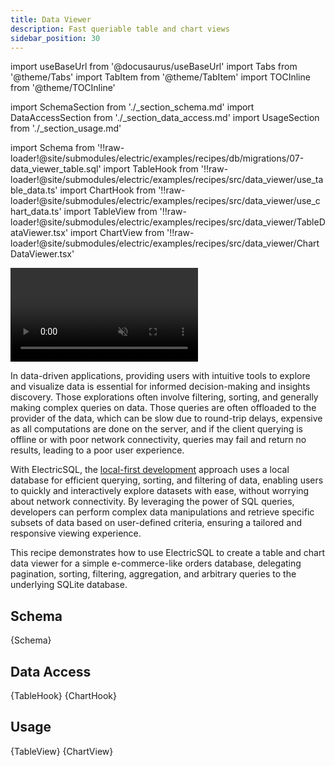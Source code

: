 ```yaml
---
title: Data Viewer
description: Fast queriable table and chart views
sidebar_position: 30
---
```


import useBaseUrl from '@docusaurus/useBaseUrl'
import Tabs from '@theme/Tabs'
import TabItem from '@theme/TabItem'
import TOCInline from '@theme/TOCInline'

import SchemaSection from './_section_schema.md'
import DataAccessSection from './_section_data_access.md'
import UsageSection from './_section_usage.md'

import Schema from '!!raw-loader!@site/submodules/electric/examples/recipes/db/migrations/07-data_viewer_table.sql'
import TableHook from '!!raw-loader!@site/submodules/electric/examples/recipes/src/data_viewer/use_table_data.ts'
import ChartHook from '!!raw-loader!@site/submodules/electric/examples/recipes/src/data_viewer/use_chart_data.ts'
import TableView from '!!raw-loader!@site/submodules/electric/examples/recipes/src/data_viewer/TableDataViewer.tsx'
import ChartView from '!!raw-loader!@site/submodules/electric/examples/recipes/src/data_viewer/ChartDataViewer.tsx'

<video className="w-full mx-auto mb-3" autoPlay={true} loop muted playsInline>
  <source src={useBaseUrl('/videos/recipes/data-viewer.mp4')} />
</video>

In data-driven applications, providing users with intuitive tools to explore and visualize data is essential for informed decision-making and insights discovery. Those explorations often involve filtering, sorting, and generally making complex queries on data. Those queries are often offloaded to the provider of the data, which can be slow due to round-trip delays, expensive as all computations are done on the server, and if the client querying is offline or with poor network connectivity, queries may fail and return no results, leading to a poor user experience.

With ElectricSQL, the [local-first development](../intro/local-first) approach uses a local database for efficient querying, sorting, and filtering of data, enabling users to quickly and interactively explore datasets with ease, without worrying about network connectivity. By leveraging the power of SQL queries, developers can perform complex data manipulations and retrieve specific subsets of data based on user-defined criteria, ensuring a tailored and responsive viewing experience.

This recipe demonstrates how to use ElectricSQL to create a table and chart data viewer for a simple e-commerce-like orders database, delegating pagination, sorting, filtering, aggregation, and arbitrary queries to the underlying SQLite database.

<TOCInline toc={toc} />

## Schema
<SchemaSection />

<CodeBlock language="sql">
  {Schema}
</CodeBlock>

## Data Access
<DataAccessSection />

<Tabs groupId="data-access" queryString>
  <TabItem value="use-table-data" label="useTableData">
    <CodeBlock language="ts">
      {TableHook}
    </CodeBlock>
  </TabItem>
  <TabItem value="use-chart-data" label="useChartData">
    <CodeBlock language="ts">
      {ChartHook}
    </CodeBlock>
  </TabItem>
</Tabs>


## Usage
<UsageSection />

<Tabs groupId="view-component" queryString>
  <TabItem value="table-data-view" label="Table Data Viewer">
    <CodeBlock language="tsx">
      {TableView}
    </CodeBlock>
  </TabItem>
  <TabItem value="chart-data-view" label="Chart Data Viewer">
    <CodeBlock language="tsx">
      {ChartView}
    </CodeBlock>
  </TabItem>
</Tabs>




